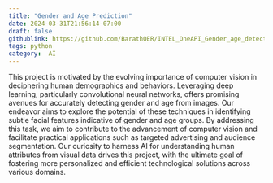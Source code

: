```yaml
---
title: "Gender and Age Prediction"
date: 2024-03-31T21:56:14-07:00
draft: false
githublink: https://github.com/BarathOER/INTEL_OneAPI_Gender_age_detection_by_face_detectionface_
tags: python
category:  AI
---
```


This project is motivated by the evolving importance of computer vision in deciphering human demographics and behaviors. Leveraging deep learning, particularly convolutional neural networks, offers promising avenues for accurately detecting gender and age from images. Our endeavor aims to explore the potential of these techniques in identifying subtle facial features indicative of gender and age groups. By addressing this task, we aim to contribute to the advancement of computer vision and facilitate practical applications such as targeted advertising and audience segmentation. Our curiosity to harness AI for understanding human attributes from visual data drives this project, with the ultimate goal of fostering more personalized and efficient technological solutions across various domains. 
